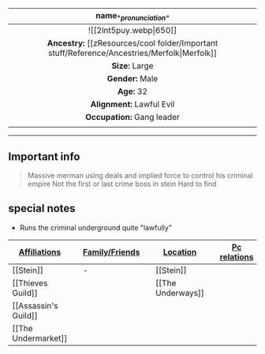 
|                                name<sub>"*pronunciation*"</sub>                                |
| :--------------------------------------------------------------------------------------------: |
|                                     ![[2lnt5puy.webp\|650]]                                     |
| **Ancestry:** [[zResources/cool folder/Important stuff/Reference/Ancestries/Merfolk\|Merfolk]] |
|                                        **Size:** Large                                         |
|                                        **Gender:** Male                                        |
|                                          **Age:** 32                                           |
|                                   **Alignment:** Lawful Evil                                   |
|                                  **Occupation:** Gang leader                                   |
|                                                                                                |

---
## Important info
> Massive merman using deals and implied force to control his criminal empire 
> Not the first or last crime boss in stein 
> Hard to find

##  special notes 
- Runs the criminal underground quite "lawfully"


| **<u>Affiliations</u>** |     | **<u>Family/Friends</u>** |     | **<u>Location</u>** |     | <u>**Pc relations**</u> |
| ----------------------- | --- | ------------------------- | --- | ------------------- | --- | :---------------------: |
| [[Stein]]               |     | -                         |     | [[Stein]]           |     |                         |
| [[Thieves Guild]]       |     |                           |     | [[The Underways]]   |     |                         |
| [[Assassin's Guild]]    |     |                           |     |                     |     |                         |
| [[The Undermarket]]     |     |                           |     |                     |     |                         |



